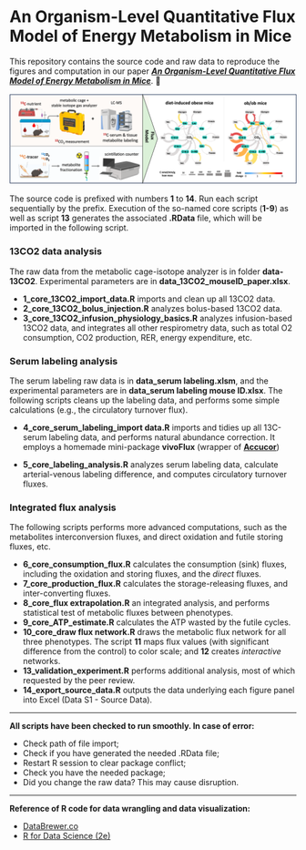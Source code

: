 <h1><strong>An Organism-Level Quantitative Flux Model of Energy Metabolism in Mice</strong></h1>

This repository contains the source code and raw data to reproduce the figures and computation in our paper [***An Organism-Level Quantitative Flux Model of Energy Metabolism in Mice***](https://www.biorxiv.org/content/10.1101/2024.02.11.579776v2). 🌟

![](https://github.com/yuanboFaith/flux-model-energy-metabolism/blob/main/github%20summary%20figure.png?raw=true)


The source code is prefixed with numbers **1** to **14**. Run each script sequentially by the prefix. Execution of the so-named core scripts (**1-9**) as well as script **13** generates the associated **.RData** file, which will be imported in the following script.

### **13CO2 data analysis**

The raw data from the metabolic cage-isotope analyzer is in folder **data-13CO2**. Experimental parameters are in **data_13CO2_mouseID_paper.xlsx**. 

- **1_core_13CO2_import_data.R** imports and clean up all 13CO2 data.
- **2_core_13CO2_bolus_injection.R** analyzes bolus-based 13CO2 data.
- **3_core_13CO2_infusion_physiology_basics.R** analyzes infusion-based 13CO2 data, and integrates all other respirometry data, such as total O2 consumption, CO2 production, RER, energy expenditure, etc. 

### **Serum labeling analysis**

The serum labeling raw data is in **data_serum labeling.xlsm**, and the experimental parameters are in **data_serum labeling mouse ID.xlsx**. The following scripts cleans up the labeling data, and performs some simple calculations (e.g., the circulatory turnover flux).  

- **4_core_serum_labeling_import data.R** imports and tidies up all 13C-serum labeling data, and performs natural abundance correction. It employs a homemade mini-package **vivoFlux** (wrapper of **[Accucor](https://github.com/XiaoyangSu/AccuCor)**)

- **5_core_labeling_analysis.R** analyzes serum labeling data, calculate arterial-venous labeling difference, and computes circulatory turnover fluxes.


### **Integrated flux analysis**

The following scripts performs more advanced computations, such as the metabolites interconversion fluxes, and direct oxidation and futile storing fluxes, etc. 

- **6_core_consumption_flux.R** calculates the consumption (sink) fluxes, including the oxidation and storing fluxes, and the *direct* fluxes. 
- **7_core_production_flux.R** calculates the storage-releasing fluxes, and inter-converting fluxes. 
- **8_core_flux extrapolation.R** an integrated analysis, and performs statistical test of metabolic fluxes between phenotypes.
- **9_core_ATP_estimate.R** calculates the ATP wasted by the futile cycles. 
- **10_core_draw flux network.R** draws the metabolic flux network for all three phenotypes. The script **11** maps flux values (with significant difference from the control) to color scale; and **12** creates *interactive* networks. 
- **13_validation_experiment.R** performs additional analysis, most of which requested by the peer review.
- **14_export_source_data.R** outputs the data underlying each figure panel into Excel (Data S1 - Source Data). 

----

**All scripts have been checked to run smoothly. In case of error:**

- Check path of file import;
- Check if you have generated the needed .RData file;
- Restart R session to clear package conflict;
- Check you have the needed package;
- Did you change the raw data? This may cause disruption. 


----

**Reference of R code for data wrangling and data visualization:**

- [DataBrewer.co](https://databrewer.co/) 
- [R for Data Science (2e)](https://r4ds.hadley.nz/)


